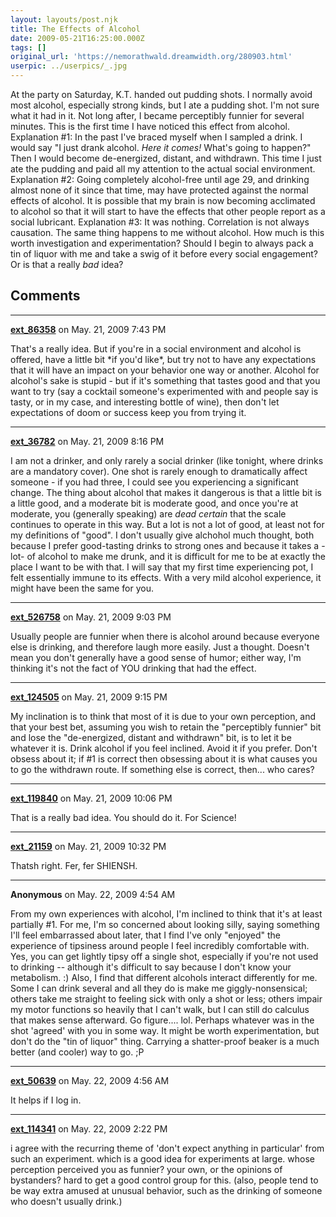 ```yaml
---
layout: layouts/post.njk
title: The Effects of Alcohol
date: 2009-05-21T16:25:00.000Z
tags: []
original_url: 'https://nemorathwald.dreamwidth.org/280903.html'
userpic: ../userpics/_.jpg
---
```

At the party on Saturday, K.T. handed out pudding shots. I normally avoid most alcohol, especially strong kinds, but I ate a pudding shot. I'm not sure what it had in it. Not long after, I became perceptibly funnier for several minutes. This is the first time I have noticed this effect from alcohol. Explanation #1: In the past I've braced myself when I sampled a drink. I would say "I just drank alcohol. _Here it comes!_ What's going to happen?" Then I would become de-energized, distant, and withdrawn. This time I just ate the pudding and paid all my attention to the actual social environment. Explanation #2: Going completely alcohol-free until age 29, and drinking almost none of it since that time, may have protected against the normal effects of alcohol. It is possible that my brain is now becoming acclimated to alcohol so that it will start to have the effects that other people report as a social lubricant. Explanation #3: It was nothing. Correlation is not always causation. The same thing happens to me without alcohol. How much is this worth investigation and experimentation? Should I begin to always pack a tin of liquor with me and take a swig of it before every social engagement? Or is that a really _bad_ idea?

## Comments

---

**[ext_86358](https://www.dreamwidth.org/users/ext_86358)** on May. 21, 2009 7:43 PM

That's a really idea. But if you're in a social environment and alcohol is offered, have a little bit \*if you'd like\*, but try not to have any expectations that it will have an impact on your behavior one way or another. Alcohol for alcohol's sake is stupid - but if it's something that tastes good and that you want to try (say a cocktail someone's experimented with and people say is tasty, or in my case, and interesting bottle of wine), then don't let expectations of doom or success keep you from trying it.

---

**[ext_36782](https://www.dreamwidth.org/users/ext_36782)** on May. 21, 2009 8:16 PM

I am not a drinker, and only rarely a social drinker (like tonight, where drinks are a mandatory cover). One shot is rarely enough to dramatically affect someone - if you had three, I could see you experiencing a significant change. The thing about alcohol that makes it dangerous is that a little bit is a little good, and a moderate bit is moderate good, and once you're at moderate, you (generally speaking) are _dead certain_ that the scale continues to operate in this way. But a lot is not a lot of good, at least not for my definitions of "good". I don't usually give alchohol much thought, both because I prefer good-tasting drinks to strong ones and because it takes a -lot- of alcohol to make me drunk, and it is difficult for me to be at exactly the place I want to be with that. I will say that my first time experiencing pot, I felt essentially immune to its effects. With a very mild alcohol experience, it might have been the same for you.

---

**[ext_526758](https://www.dreamwidth.org/users/ext_526758)** on May. 21, 2009 9:03 PM

Usually people are funnier when there is alcohol around because everyone else is drinking, and therefore laugh more easily. Just a thought. Doesn't mean you don't generally have a good sense of humor; either way, I'm thinking it's not the fact of YOU drinking that had the effect.

---

**[ext_124505](https://www.dreamwidth.org/users/ext_124505)** on May. 21, 2009 9:15 PM

My inclination is to think that most of it is due to your own perception, and that your best bet, assuming you wish to retain the "perceptibly funnier" bit and lose the "de-energized, distant and withdrawn" bit, is to let it be whatever it is. Drink alcohol if you feel inclined. Avoid it if you prefer. Don't obsess about it; if #1 is correct then obsessing about it is what causes you to go the withdrawn route. If something else is correct, then... who cares?

---

**[ext_119840](https://www.dreamwidth.org/users/ext_119840)** on May. 21, 2009 10:06 PM

That is a really bad idea. You should do it. For Science!

---

**[ext_21159](https://www.dreamwidth.org/users/ext_21159)** on May. 21, 2009 10:32 PM

Thatsh right. Fer, fer SHIENSH.

---

**Anonymous** on May. 22, 2009 4:54 AM

From my own experiences with alcohol, I'm inclined to think that it's at least partially #1. For me, I'm so concerned about looking silly, saying something I'll feel embarrassed about later, that I find I've only "enjoyed" the experience of tipsiness around people I feel incredibly comfortable with. Yes, you can get lightly tipsy off a single shot, especially if you're not used to drinking -- although it's difficult to say because I don't know your metabolism. :) Also, I find that different alcohols interact differently for me. Some I can drink several and all they do is make me giggly-nonsensical; others take me straight to feeling sick with only a shot or less; others impair my motor functions so heavily that I can't walk, but I can still do calculus that makes sense afterward. Go figure.... lol. Perhaps whatever was in the shot 'agreed' with you in some way. It might be worth experimentation, but don't do the "tin of liquor" thing. Carrying a shatter-proof beaker is a much better (and cooler) way to go. ;P

---

**[ext_50639](https://www.dreamwidth.org/users/ext_50639)** on May. 22, 2009 4:56 AM

It helps if I log in.

---

**[ext_114341](https://www.dreamwidth.org/users/ext_114341)** on May. 22, 2009 2:22 PM

i agree with the recurring theme of 'don't expect anything in particular' from such an experiment. which is a good idea for experiments at large. whose perception perceived you as funnier? your own, or the opinions of bystanders? hard to get a good control group for this. (also, people tend to be way extra amused at unusual behavior, such as the drinking of someone who doesn't usually drink.)
